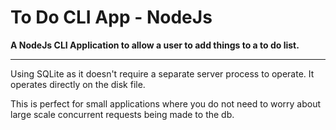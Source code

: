 # To Do CLI App - NodeJs

**A NodeJs CLI Application to allow a user to add things to a to do list.**

---

Using SQLite as it doesn't require a separate server process to operate. It operates directly on the disk file.

This is perfect for small applications where you do not need to worry about large scale concurrent requests being made to the db.
